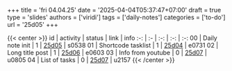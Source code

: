 +++
title = 'fri 04.04.25'
date = '2025-04-04T05:37:47+07:00'
draft = true
type = 'slides'
authors = ['viridi']
tags = ['daily-notes']
categories = ['to-do']
url = '25d05'
+++

{{< center >}}
id | activity | status | link | info
:-: | :- | :-: | :-: | :-:
00 | Daily note init    | 1 | [25d05](/notes/25d05) | s0538
01 | Shortcode tasklist | 1 | [25d04](/notes/25d04) | e0731
02 | Long title post    | 1 | [25d06](/notes/25d06) | e0603
03 | Info from youtube  | 0 | [25d07](/notes/25d07) | u0805
04 | List of tasks      | 0 | [25d07](/notes/25d07) | u2157
{{< /center >}}
